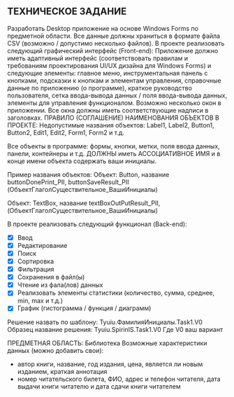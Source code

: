 ## ТЕХНИЧЕСКОЕ ЗАДАНИЕ
Разработать Desktop приложение на основе Windows Forms по предметной области. Все данные должны храниться в формате файла CSV (возможно / допустимо несколько файлов).
В проекте реализовать следующий графический интерфейс (Front-end): 
Приложение должно иметь адаптивный интерфейс (соответствовать правилам и требованиям проектирования UI/UX дизайна для Windows Forms) и следующие элементы: главное меню, инструментальная панель с кнопками, подсказки к кнопкам и элементам управления, справочные данные по приложению (о программе), краткое руководство пользователя, сетка ввода-вывода данных / поля ввода-вывода данных, элементы для управления функционалом. Возможно несколько окон в приложении. Все окна должны иметь соответствующие надписи в заголовках. 
ПРАВИЛО (СОГЛАШЕНИЕ) НАИМЕНОВАНИЯ ОБЪЕКТОВ В ПРОЕКТЕ:
Недопустимые названия объектов: Label1, Label2, Button1, Button2, Edit1, Edit2, Form1, Form2 и т.д.

Все объекты в программе: формы, кнопки, метки, поля ввода данных, панели, контейнеры и т.д. ДОЛЖНЫ иметь АССОЦИАТИВНОЕ ИМЯ и в конце имени объекта содержать ваши инициалы.

Пример названия объектов:
Объект: Button, название buttonDonePrint_PII, buttonSaveResult_PII (ОбъектГлаголСуществительное_ВашиИнициалы)

Объект: TextBox, название textBoxOutPutResult_PII, (ОбъектГлаголСуществительное_ВашиИнициалы)

В проекте реализовать следующий функционал (Back-end): 
- [x] Ввод
- [x] Редактирование
- [x] Поиск
- [x] Сортировка
- [x] Фильтрация
- [x] Сохранения в файл(ы)
- [x] Чтение из фала(лов) данных
- [x] Реализовать элементы статистики (количество, сумма, среднее, min, max и т.д.)
- [x] График (гистограмма / функция / диаграмм)

Решение назвать по шаблону: Tyuiu.ФамилияИнициалы.Task1.V0
Образец название решения: Tyuiu.SpirinIS.Task1.V0
Где V0 ваш вариант

ПРЕДМЕТНАЯ ОБЛАСТЬ: Библиотека
Возможные характеристики данных (можно добавить свои):
*	автор книги, название, год издания, цена, является ли новым изданием, краткая аннотация
*	номер читательского билета, ФИО, адрес и телефон читателя, дата выдачи книги читателю и дата сдачи книги читателем
